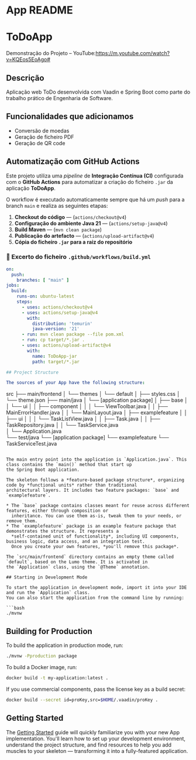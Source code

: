 # App README

# ToDoApp

Demonstração do Projeto – YouTube:https://m.youtube.com/watch?v=KQEos5EoAgo#

## Descrição
Aplicação web ToDo desenvolvida com Vaadin e Spring Boot como parte do trabalho prático de Engenharia de Software.

## Funcionalidades que adicionamos 
- Conversão de moedas 
- Geração de ficheiro PDF 
- Geração de QR code 

## Automatização com GitHub Actions

Este projeto utiliza uma *pipeline* de **Integração Contínua (CI)** configurada com o **GitHub Actions**
para automatizar a criação do ficheiro `.jar` da aplicação **ToDoApp**.

O workflow é executado automaticamente sempre que há um *push* para a branch `main` e realiza as seguintes etapas:

1. **Checkout do código** — (`actions/checkout@v4`)
2. **Configuração do ambiente Java 21** — (`actions/setup-java@v4`)
3. **Build Maven** — (`mvn clean package`)
4. **Publicação do artefacto** — (`actions/upload-artifact@v4`)
5. **Cópia do ficheiro `.jar` para a raiz do repositório**

### 🧩 Excerto do ficheiro `.github/workflows/build.yml`
```yaml
on:
  push:
    branches: [ "main" ]
jobs:
  build:
    runs-on: ubuntu-latest
    steps:
      - uses: actions/checkout@v4
      - uses: actions/setup-java@v4
        with:
          distribution: 'temurin'
          java-version: '21'
      - run: mvn clean package --file pom.xml
      - run: cp target/*.jar .
      - uses: actions/upload-artifact@v4
        with:
          name: ToDoApp-jar
          path: target/*.jar

## Project Structure

The sources of your App have the following structure:

```
src
├── main/frontend
│   └── themes
│       └── default
│           ├── styles.css
│           └── theme.json
├── main/java
│   └── [application package]
│       ├── base
│       │   └── ui
│       │       ├── component
│       │       │   └── ViewToolbar.java
│       │       ├── MainErrorHandler.java
│       │       └── MainLayout.java
│       ├── examplefeature
│       │   ├── ui
│       │   │   └── TaskListView.java
│       │   ├── Task.java
│       │   ├── TaskRepository.java
│       │   └── TaskService.java                
│       └── Application.java       
└── test/java
    └── [application package]
        └── examplefeature
           └── TaskServiceTest.java                 
```

The main entry point into the application is `Application.java`. This class contains the `main()` method that start up 
the Spring Boot application.

The skeleton follows a *feature-based package structure*, organizing code by *functional units* rather than traditional 
architectural layers. It includes two feature packages: `base` and `examplefeature`.

* The `base` package contains classes meant for reuse across different features, either through composition or 
  inheritance. You can use them as-is, tweak them to your needs, or remove them.
* The `examplefeature` package is an example feature package that demonstrates the structure. It represents a 
  *self-contained unit of functionality*, including UI components, business logic, data access, and an integration test.
  Once you create your own features, *you'll remove this package*.

The `src/main/frontend` directory contains an empty theme called `default`, based on the Lumo theme. It is activated in
the `Application` class, using the `@Theme` annotation.

## Starting in Development Mode

To start the application in development mode, import it into your IDE and run the `Application` class. 
You can also start the application from the command line by running: 

```bash
./mvnw
```

## Building for Production

To build the application in production mode, run:

```bash
./mvnw -Pproduction package
```

To build a Docker image, run:

```bash
docker build -t my-application:latest .
```

If you use commercial components, pass the license key as a build secret:

```bash
docker build --secret id=proKey,src=$HOME/.vaadin/proKey .
```

## Getting Started

The [Getting Started](https://vaadin.com/docs/latest/getting-started) guide will quickly familiarize you with your new
App implementation. You'll learn how to set up your development environment, understand the project 
structure, and find resources to help you add muscles to your skeleton — transforming it into a fully-featured 
application.
